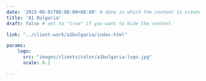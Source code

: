 ```yaml
---
date: '2023-08-01T00:00:00+00:00' # date in which the content is created - defaults to "today"
title: 'A1 Bulgaria'
draft: false # set to "true" if you want to hide the content 

link: "../client-work/a1bulgaria/index.html" 

params:
    logo:
      src: "images/clients/color/a1bulgaria-logo.jpg"
      scale: 0.2

---
```

